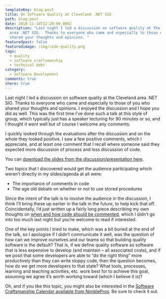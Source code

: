 ```yaml
---
templateKey: blog-post
title: On Software Quality at Cleveland .NET SIG
path: blog-post
date: 2010-11-10T12:20:00.000Z
description: "Last night I led a discussion on software quality at the Cleveland
  area .NET SIG.  Thanks to everyone who came and especially to those of you who
  shared your thoughts and opinions. "
featuredpost: false
featuredimage: /img/code-quality.png
tags:
  - quality
  - software craftsmanship
  - technical debt
category:
  - Software Development
comments: true
share: true
---
```

Last night I led a discussion on software quality at the Cleveland area .NET SIG. Thanks to everyone who came and especially to those of you who shared your thoughts and opinions. I enjoyed the discussion and I hope you did as well. This was the first time I’ve done such a talk at this style of group, which typically just has a speaker lecturing for 90 minutes or so, and I thought it went well but of course I welcome any comments.

I quickly looked through the evaluations after the discussion and on the whole they looked positive. I saw a few positive comments, which I appreciate, and at least one comment that I recall where someone said they expected more discussion of process and less discussion of code.

You can [download the slides from the discussion/presentation here](http://ssmith-presentations.s3.amazonaws.com/OnSoftwareQuality-SteveSmith-20111109.pdf).

Two topics that I discovered would get the audience participating which weren’t directly in my slides/agenda at all were:

* The importance of comments in code
* The age old debate on whether or not to use stored procedures

Since the intent of the talk is to involve the audience in the discussion, I think I’ll bring these up earlier in the talk in the future, to help kick that off. Coincidentally, I’d just written up a fairly long piece describing my own thoughts on [when and how code should be commented](/when-to-comment-your-code), which I didn’t go into too much last night but you’re welcome to read if interested.

One of the key points I tried to make, which was a bit buried at the end of the talk, so I apologize if I didn’t communicate it well, was the question of how can we improve ourselves and our teams so that building quality software is the default? That is, if we define quality software as software that is less expensive to develop (and maintain – all associated costs), and if we posit that some developers are able to “do the right thing” more productively than they can write sloppy code, then the question becomes, how do we get more developers to that state? What tools, processes, learning and teaching activities, etc. work best for to achieve this goal, assuming we agree it’s worth working toward (which I believe it is)?

Oh, and if you like this topic, you might also be interested in the [Software Craftsmanship Calendar available from NimblePros](http://nimblepros.com/products). Be sure to check it out.